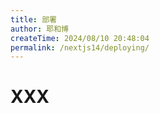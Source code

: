 ```yaml
---
title: 部署
author: 耶和博
createTime: 2024/08/10 20:48:04
permalink: /nextjs14/deploying/
---
```


# XXX